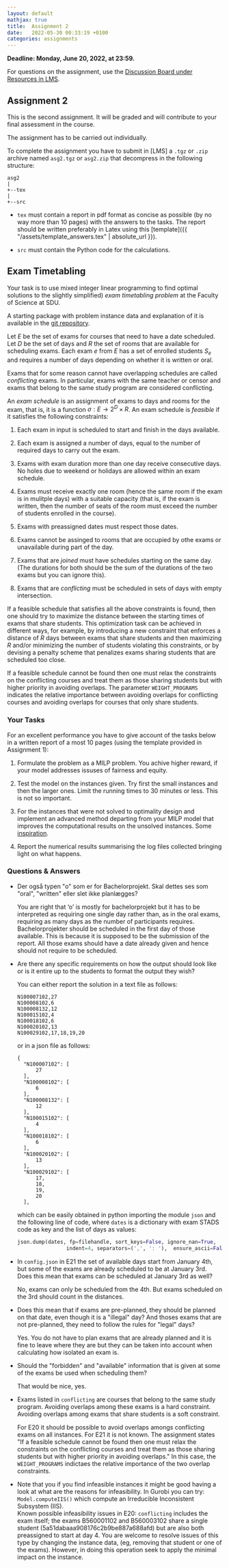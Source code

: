 ```yaml
---
layout: default
mathjax: true
title:  Assignment 2
date:   2022-05-30 00:33:19 +0100
categories: assignments 
---
```


**Deadline: Monday, June 20, 2022, at 23:59.**

For questions on the assignment, use the [Discussion Board under
Resources in LMS](https://sdu.itslearning.com/ContentArea/ContentArea.aspx?LocationID=9315&LocationType=1).

## Assignment 2

This is the second assignment. It will be graded and will contribute to your final
assessment in the course.

The assignment has to be carried out individually.


To complete the assignment you have to submit in [LMS] a `.tgz` or `.zip` archive
named `asg2.tgz` or `asg2.zip` that decompress in the following
structure:
```
asg2
|
+--tex
|
+--src
```

- `tex` must contain a report in pdf format as concise as possible (by no way more than 10
  pages) with the answers to the tasks. The report should be written
  preferably in Latex using this [template]({{ "/assets/template_answers.tex" | absolute_url }}).

- `src` must contain the Python code for the calculations.




## Exam Timetabling 

Your task is to use mixed integer linear programming to find optimal
solutions to the slightly simplified) *exam timetabling problem* at the
Faculty of Science at SDU.

A starting package with problem instance data and
explanation of it is available in the
[git repository](https://github.com/DM872/Material/).


Let $E$ be the set of exams for courses that need to have a date
scheduled. Let $D$ be the set of days and $R$ the set of rooms that are
available for scheduling exams. Each exam $e$ from $E$ has a set of
enrolled students $S_e$ and requires a number of days depending on
whether it is written or oral.

Exams that for some reason cannot have overlapping schedules are
called *conflicting* exams. In particular, exams with the same teacher
or censor and exams that belong to the same study program are considered
conflicting.

An *exam schedule* is an assignment of exams to days and rooms for the
exam, that is, it is a function $\sigma : E \to 2^D \times R$. An exam schedule
is *feasible* if it satisfies the following constraints:

1.  Each exam in input is scheduled to start and finish in the days
    available.

2.  Each exam is assigned a number of days, equal to the
    number of required days to carry out the exam.

3.  Exams with exam duration more than one day receive consecutive days.
    No holes due to weekend or holidays are allowed within an exam
    schedule.

4.  Exams must receive exactly one room (hence the same room if the exam
    is in mulitple days) with a suitable capacity (that is, if the exam
    is written, then the number of seats of the room must exceed the
    number of students enrolled in the course).

4.  Exams with preassigned dates must respect those dates.

5.  Exams cannot be assinged to rooms that are occupied by othe exams or
    unavailable during part of the day.

5.  Exams that are *joined* must have schedules starting on the same
    day. (The durations for both should be the sum of the durations of the
    two exams but you can ignore this).

6.  Exams that are *conflicting* must be scheduled in sets of days with
    empty intersection.

<!--
7.  The total number of students having *written* exams in a day must be
    smaller than `MAX_SEATS_PER_DAY`. Exams with predefined dates do not
    contribute to this constraint.

8.  The total number of *oral* exams in a day must be smaller than
    `MAX_ROOMS_PER_DAY` in order to ensure that a room to host them can
    be found. Exams with predefined dates do not count in this
    constraint.
-->

If a feasible schedule that satisfies all the above constraints is
found, then one should try to maximize the distance between the starting
times of exams that share students. This optimization task can be
achieved in different ways, for example, by introducing a new constraint
that enforces a distance of $R$ days between exams that share students
and then maximizing $R$ and/or minimizing the number of students
violating this constraints, or by devising a penalty scheme that
penalizes exams sharing students that are scheduled too close.

If a feasible schedule cannot be found then one must relax the
constraints on the conflicting courses and treat them as those sharing
students but with higher priority in avoiding overlaps. The parameter
`WEIGHT_PROGRAMS` indicates the relative importance between avoiding
overlaps for conflicting courses and avoiding overlaps for courses that
only share students.


### Your Tasks


For an excellent performance you have to give account of the tasks below
in a written report of a most 10 pages (using the template provided in
Assignment 1):

1.  Formulate the problem as a MILP problem. You achive higher reward,
    if your model addresses issuses of fairness and equity.

2.  Test the model on the instances given. Try first the small instances
    and then the larger ones. Limit the running times to 30 minutes or
    less. This is not so important.
	
3.  For the instances that were not solved to optimality design and
    implement an advanced method departing from your MILP model that
    improves the computational results on the unsolved instances. Some
    [inspiration](https://doi.org/10.1007/978-3-540-68552-4_18).

4.  Report the numerical results summarising the log files collected bringing
    light on what happens.


### Questions & Answers


- Der også typen "o" som er for Bachelorprojekt. Skal dettes ses som
  "oral", "written" eller slet ikke planlægges?
  
  You are right that ‘o’ is mostly for bachelorprojekt but it has to be
  interpreted as requiring one single day rather than, as in the oral
  exams, requiring as many days as the number of participants
  requires. Bachelorprojekter should be scheduled in the first day of
  those available. This is because it is supposed to be the submission
  of the report. All those exams should have a date already given and
  hence should not require to be scheduled.
 

- Are there any specific requirements on how the output should look like
  or is it entire up to the students to format the output they wish?
  
  
  You can either report the solution in a text file as follows:
  ```
  N100007102,27
  N100008102,6
  N100008132,12
  N100015102,4
  N100018102,6
  N100020102,13
  N100029102,17,18,19,20
  ```
  or in a json file as follows:
  ```
  {
    "N100007102": [
        27
    ],
    "N100008102": [
        6
    ],
    "N100008132": [
        12
    ],
    "N100015102": [
        4
    ],
    "N100018102": [
        6
    ],
    "N100020102": [
        13
    ],
    "N100029102": [
        17,
        18,
        19,
        20
    ],
  ```
  which can be easily obtained in python importing the module `json`
  and the following line of code, where `dates` is a
  dictionary with exam STADS code as key and the list of days as values:  
  ```python
  json.dump(dates, fp=filehandle, sort_keys=False, ignore_nan=True,
                  indent=4, separators=(',', ': '),  ensure_ascii=False)
  ```
  

- In `config.json` in E21 the set of available days start from January
  4th, but some of the exams are already scheduled to be at January
  3rd. Does this mean that exams can be scheduled at January 3rd as
  well?

  No, exams can only be scheduled from the 4th. But exams scheduled on
  the 3rd should count in the distances. 

- Does this mean that if exams are pre-planned, they should be planned
  on that date, even though it is a "illegal" day?  And thoses exams
  that are not pre-planned, they need to follow the rules for "legal"
  days?


  Yes. You do not have to plan exams that are already planned and it is
  fine to leave where they are but they can be taken into account when
  calculating how isolated an exam is.


- Should the "forbidden" and "available" information that is given
  at some of the exams be used when scheduling them?

  That would be nice, yes.


- Exams listed in `conflicting` are courses that belong to the same
  study program. Avoiding overlaps among these exams is a hard
  constraint. Avoiding overlaps among exams that share students is a
  soft constraint. 
 
  For E20 it should be possible to avoid overlaps amongs conflicting
  exams on all instances. For E21 it is not known. The assignment states
  \"If a feasible schedule cannot be found then one must relax the
  constraints on the conflicting courses and treat them as those sharing
  students but with higher priority in avoiding overlaps.\" In this case,
  the `WEIGHT_PROGRAMS` indictaes the relative importance of the two
  overlap constraints.
  

- Note that you if you find infeasible instances it might be good having
  a look at what are the reasons for infeasibility. In Gurobi you can
  try: `Model.computeIIS()` which compute an Irreducible Inconsistent Subsystem (IIS).  
  Known possible infeasibility issues in E20: `conflicting` includes the
  exam itself; the exams B560001102 and B560003102 share a single
  student (5a51dabaaa908176c2b9be887a688afd) but are also both
  preassigned to start at day 4. You are welcome to resolve issues of
  this type by changing the instance data, (eg, removing that student or
  one of the exams). However, in doing this operation seek to apply the
  minimal impact on the instance.



<!--
As a note to everybody, you could experiment for your own interest what
happens when you leave the self conflicting exams in the data. In this
case with the approach above you should find that no feasible solution
is possible. When this happens in practice it might be interesting
investigating what is the cause of infeasibility. In MiniZinc it is
possible to find the Miminum Unsatisfiable Subset of constraints that
makes a problem unsatisfiable. see Chap 3.7 from the MiniZinc manual.
You could try to apply that procedure and see what happens.

The separation between conflicting exams and exams sharing students was
done on purpose to make the problem computationally easier. In practice,
it is very important that also exams sharing students do not overlap. I
expect this to make the problem much harder from a computational point
of view and in some cases also infeasible. I find important that when
presenting the solutions you look at whether exams that share students
overlap or what is their worst case distance.

Finally, projects like these can engage you for a large amount of hours
if you are not careful and self impose a time limit. Hence, be
considerate and do not overwork on this project leaving other exams
aside. This was not the purpose of the long deadline although I see that
it can be a dangerous consequence of it.

Question: Cool! FindMUS seems like a very useful feature! I tried to add
the no shared students as a hard constraint, which only fails for the
entire dataset. Using the FindMUS solver, I found the issue is between
the exams B560001102 and B560003102 which share a single student
(5a51dabaaa908176c2b9be887a688afd) but are also both preassigned to
start at day 4.

How should we handle this? Should we do something to the data (e.g.
remove the student from one of the exams, changing a preassigned day or
something) or should we just keep the shared student avoidance as a soft
constraint (and maybe a hard for all the other datasets where it imposes
no problems)

Answer: It is in part an open project. Hence, any sensible (motivated)
decision is fine for me.

Both your proposals have good motivations.

I would perhaps keep the shared student avoidance as a soft constraint,
making sure that I minimize the number of students with overlaps and not
exams, as otherwise we risk preferring a solution with ten students with
overlaps against one that has only one student with overlaps. This
solution has the advantage that one does not have to change the code
depending on the instance.
-->
